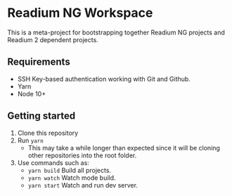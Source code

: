 # Readium NG Workspace
This is a meta-project for bootstrapping together Readium NG projects and Readium 2 dependent projects.

## Requirements
- SSH Key-based authentication working with Git and Github.
- Yarn
- Node 10+

## Getting started
1. Clone this repository
2. Run `yarn`
    - This may take a while longer than expected since it will be cloning other repositories into the root folder.
3. Use commands such as:
    - `yarn build` Build all projects.
    - `yarn watch` Watch mode build.
    - `yarn start` Watch and run dev server.
